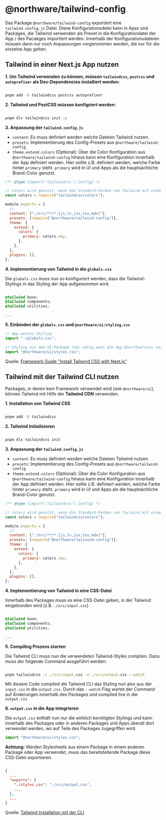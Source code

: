 # @northware/tailwind-config

Das Package `@northware/tailwind-config` exportiert eine `tailwind.config.js` Datei. Diese Konfigurationsdatei kann in Apss und Packages, die Tailwind verwenden als Preset in die Konfigurationdatei der App / des Pacakges importiert werden. Innerhalb der Konfigurationsdateien müssen dann nur noch Anpassungen vorgenommen werden, die nur für die einzelne App gelten.

## Tailwind in einer Next.js App nutzen

**1. Um Tailwind verwenden zu können, müssen `tailwindcss`, `postcss` und `autoprefixer` als Dev-Dependencies installiert werden:**

```cmd

pnpm add -D tailwindcss postcss autoprefixer

```

**2. Tailwind und PostCSS müssen konfigriert werden:**

```cmd

pnpm dlx tailwindcss init -p

```

**3. Anpassung der `tailwind.config.js`**

- `content`: Es muss definiert werden welche Dateien Tailwind nutzen.
- `presets`: Implementierung des Config-Presets aus `@northware/tailwind-config`
- `theme.extend.colors` (Optional): Über die Color Konfiguration aus `@northware/tailwind-config` hinaus kann eine Konfiguration innerhalb der App definiert werden. Hier sollte z.B. definiert werden, welche Farbe hinter `primary` steht. `primary` wird in UI und Apps als die hauptsächliche Brand-Color genutzt.

```js title="./tailwind.config.js"
/** @type {import('tailwindcss').Config} */

// colors wird genutzt, wenn die Standard-Farben von Tailwind mit einem anderen Namen genutzt werden sollen
const colors = require("tailwindcss/colors");

module.exports = {
  //
  content: ["./src/**/*.{js,ts,jsx,tsx,mdx}"],
  presets: [require("@northware/tailwind-config")],
  theme: {
    extend: {
      colors: {
        primary: colors.sky,
      },
    },
  },
  plugins: [],
};
```

**4. Implementierung von Tailwind in die `globals.css`**

Die `globals.css` muss nun so konfiguriert werden, dass die Tailwind-Stylings in das Styling der App aufgenommen wird.

```css title="./src/app/globals.css"

@tailwind base;
@tailwind components;
@tailwind utilities;

...

```

**5. Einbinden der `globals.css` und `@northware/ui/styling.css`**

```jsx title="./src/app/layout.jsx"
// App-weites Styling
import "./globals.css";

// Styling aus dem UI-Package (nur nötig wenn die App @northware/ui verwendet)
import "@northware/ui/styles.css";
```

Quelle: [Framework Guide "Install Tailwind CSS with Next.js"](https://tailwindcss.com/docs/guides/nextjs)

## Tailwind mit der Tailwind CLI nutzen

Packages, in denen kein Framework verwendet wird (wie `@northware/ui`), können Tailwind mit Hilfe der **Tailwind CDN** verwenden.

**1. Installation von Tailwind CSS**

```cmd

pnpm add -D tailwindcss

```

**2. Tailwind Initialisieren**

```cmd

pnpm dlx tailwindcss init

```

**3. Anpassung der `tailwind.config.js`**

- `content`: Es muss definiert werden welche Dateien Tailwind nutzen.
- `presets`: Implementierung des Config-Presets aus `@northware/tailwind-config`
- `theme.extend.colors` (Optional): Über die Color Konfiguration aus `@northware/tailwind-config` hinaus kann eine Konfiguration innerhalb der App definiert werden. Hier sollte z.B. definiert werden, welche Farbe hinter `primary` steht. `primary` wird in UI und Apps als die hauptsächliche Brand-Color genutzt.

```js title="./tailwind.config.js"
/** @type {import('tailwindcss').Config} */

// colors wird genutzt, wenn die Standard-Farben von Tailwind mit einem anderen Namen genutzt werden sollen
const colors = require("tailwindcss/colors");

module.exports = {
  //
  content: ["./src/**/*.{js,ts,jsx,tsx,mdx}"],
  presets: [require("@northware/tailwind-config")],
  theme: {
    extend: {
      colors: {
        primary: colors.sky,
      },
    },
  },
  plugins: [],
};
```

**4. Implementierung von Tailwind in eine CSS-Datei**

Innerhalb des Packages muss es eine CSS-Datei geben, in der Tailwind eingebunden wird (z.B. `./src/input.css`)

```css title="./src/input.css"

@tailwind base;
@tailwind components;
@tailwind utilities;

...

```

**5. Compiling Prozess starten**

Die Tailwind CLI muss nun die verwendeten Tailwind-Styles compilen. Dazu muss der folgende Command ausgeführt werden:

```cmd

pnpm tailwindcss -i ./src/input.css -o ./src/output.css --watch

```

Mit diesem Code compiled die Tailwind CLI das Styling nun also aus der `input.css` in die `output.css`.
Durch das `--watch` Flag wartet der Command auf Änderungen innerhalb des Packages und compiled live in die `output.css`

**6. `output.css` in die App integrieren**

Die `output.css` enthält nun nur die wirklich benötigten Stylings und kann innerhalb des Packages oder in anderen Packages und Apps überall dort verwendet werden, wo auf Teile des Packages zugegriffen wird.

```jsx title="./layout.jsx"
import "@northware/ui/styles.css";
```

**Achtung:** Werden Stylesheets aus einem Package in einem anderen Package oder App verwendet, muss das bereitstellende Package diese CSS-Datei exportieren.

```json title="package.json"

{
  ...
  "exports": {
    "./styles.css": "./src/output.css",
    ...
  },
  ...
}

```

Quelle: [Tailwind Installation mit der CLI](https://tailwindcss.com/docs/installation)
